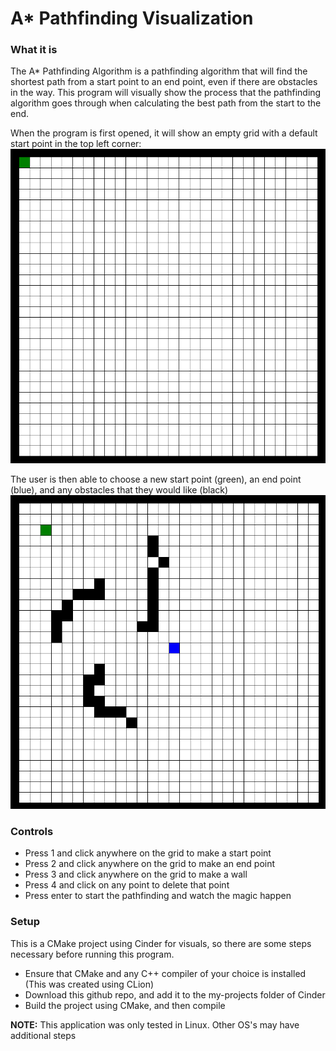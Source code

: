 # A* Pathfinding Visualization

### What it is

The A* Pathfinding Algorithm is a pathfinding algorithm that will find the shortest path from a start point to an end point, even if there are obstacles in the way. This program will visually show the process that the pathfinding algorithm goes through when calculating the best path from the start to the end. 

When the program is first opened, it will show an empty grid with a default start point in the top left corner:
![start_screen](start_screen.png)

The user is then able to choose a new start point (green), an end point (blue), and any obstacles that they would like (black)
![example](example.png)

### Controls
* Press 1 and click anywhere on the grid to make a start point
* Press 2 and click anywhere on the grid to make an end point
* Press 3 and click anywhere on the grid to make a wall
* Press 4 and click on any point to delete that point
* Press enter to start the pathfinding and watch the magic happen

### Setup
This is a CMake project using Cinder for visuals, so there are some steps necessary before running this program.
* Ensure that CMake and any C++ compiler of your choice is installed (This was created using CLion)
* Download this github repo, and add it to the my-projects folder of Cinder
* Build the project using CMake, and then compile

**NOTE:** This application was only tested in Linux. Other OS's may have additional steps
